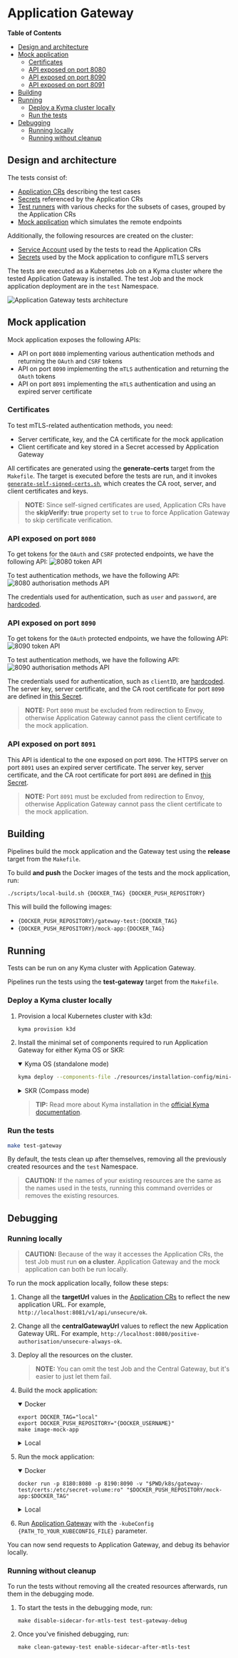 # Application Gateway

**Table of Contents**

- [Design and architecture](#design-and-architecture)
- [Mock application](#mock-application)
  - [Certificates](#certificates)
  - [API exposed on port 8080](#api-exposed-on-port-8080)
  - [API exposed on port 8090](#api-exposed-on-port-8090)
  - [API exposed on port 8091](#api-exposed-on-port-8091)
- [Building](#building)
- [Running](#running)
  - [Deploy a Kyma cluster locally](#deploy-a-kyma-cluster-locally)
  - [Run the tests](#run-the-tests)
- [Debugging](#debugging)
  - [Running locally](#running-locally)
  - [Running without cleanup](#running-without-cleanup)
      
## Design and architecture

The tests consist of:
- [Application CRs](../resources/charts/gateway-test/templates/applications/) describing the test cases
- [Secrets](../resources/charts/gateway-test/templates/applications/credentials) referenced by the Application CRs
- [Test runners](../test/application-gateway/) with various checks for the subsets of cases, grouped by the Application CRs
- [Mock application](../tools/external-api-mock-app/) which simulates the remote endpoints

Additionally, the following resources are created on the cluster:
- [Service Account](../resources/charts/gateway-test/templates/service-account.yml) used by the tests to read the Application CRs
- [Secrets](../resources/charts/gateway-test/templates/target-api-mock/credentials) used by the Mock application to configure mTLS servers

The tests are executed as a Kubernetes Job on a Kyma cluster where the tested Application Gateway is installed.
The test Job and the mock application deployment are in the `test` Namespace.

![Application Gateway tests architecture](assets/app-gateway-tests-architecture.svg)

## Mock application

Mock application exposes the following APIs:
- API on port `8080` implementing various authentication methods and returning the `OAuth` and `CSRF` tokens
- API on port `8090` implementing the `mTLS` authentication and returning the `OAuth` tokens
- API on port `8091` implementing the `mTLS` authentication and using an expired server certificate

### Certificates

To test mTLS-related authentication methods, you need:
- Server certificate, key, and the CA certificate for the mock application
- Client certificate and key stored in a Secret accessed by Application Gateway

All certificates are generated using the **generate-certs** target from the `Makefile`.
The target is executed before the tests are run, and it invokes [`generate-self-signed-certs.sh`](../scripts/generate-self-signed-certs.sh), which creates the CA root, server, and client certificates and keys.

> **NOTE:** Since self-signed certificates are used, Application CRs have the **skipVerify: true** property set to `true` to force Application Gateway to skip certificate verification.

### API exposed on port `8080`

To get tokens for the `OAuth` and `CSRF` protected endpoints, we have the following API:
![8080 token API](assets/api-tokens.png)

To test authentication methods, we have the following API:
![8080 authorisation methods API](assets/api-auth-methods.png)

The credentials used for authentication, such as `user` and `password`, are [hardcoded](../tools/external-api-mock-app/config.go).

### API exposed on port `8090`

To get tokens for the `OAuth` protected endpoints, we have the following API:
![8090 token API](assets/api-tokens-mtls.png)

To test authentication methods, we have the following API:
![8090 authorisation methods API](assets/api-auth-methods-mtls.png)

The credentials used for authentication, such as `clientID`, are [hardcoded](../tools/external-api-mock-app/config.go).
The server key, server certificate, and the CA root certificate for port `8090` are defined in [this Secret](../resources/charts/gateway-test/templates/target-api-mock/credentials/mtls-cert-secret.yml).

> **NOTE:** Port `8090` must be excluded from redirection to Envoy, otherwise Application Gateway cannot pass the client certificate to the mock application.

### API exposed on port `8091`

This API is identical to the one exposed on port `8090`.
The HTTPS server on port `8091` uses an expired server certificate.
The server key, server certificate, and the CA root certificate for port `8091` are defined in [this Secret](../resources/charts/gateway-test/templates/target-api-mock/credentials/expired-mtls-cert-secret.yaml).

> **NOTE:** Port `8091` must be excluded from redirection to Envoy, otherwise Application Gateway cannot pass the client certificate to the mock application.

## Building

Pipelines build the mock application and the Gateway test using the **release** target from the `Makefile`.

To build **and push** the Docker images of the tests and the mock application, run:

``` sh
./scripts/local-build.sh {DOCKER_TAG} {DOCKER_PUSH_REPOSITORY}
```

This will build the following images:
- `{DOCKER_PUSH_REPOSITORY}/gateway-test:{DOCKER_TAG}`
- `{DOCKER_PUSH_REPOSITORY}/mock-app:{DOCKER_TAG}`

## Running

Tests can be run on any Kyma cluster with Application Gateway.

Pipelines run the tests using the **test-gateway** target from the `Makefile`.

### Deploy a Kyma cluster locally

1. Provision a local Kubernetes cluster with k3d:
   ```sh
   kyma provision k3d
   ```

2. Install the minimal set of components required to run Application Gateway for either Kyma OS or SKR:

    <div tabs name="Kyma flavor" group="minimal-kyma-installation">
    <details open>
    <summary label="OS">
    Kyma OS (standalone mode)
    </summary>

    ```sh
    kyma deploy --components-file ./resources/installation-config/mini-kyma-os.yaml
    ```

    </details>
    <details>
    <summary label="SKR">
    SKR (Compass mode)
    </summary>

    ```bash
    kyma deploy --components-file ./resources/installation-config/mini-kyma-skr.yaml 
    ```

    </details>
    </div>

   >**TIP:** Read more about Kyma installation in the [official Kyma documentation](https://kyma-project.io/docs/kyma/latest/02-get-started/01-quick-install/#install-kyma).

### Run the tests

``` sh
make test-gateway
```

By default, the tests clean up after themselves, removing all the previously created resources and the `test` Namespace.

> **CAUTION:** If the names of your existing resources are the same as the names used in the tests, running this command overrides or removes the existing resources.

## Debugging

### Running locally

> **CAUTION:** Because of the way it accesses the Application CRs, the test Job must run **on a cluster**.
> Application Gateway and the mock application can both be run locally.

To run the mock application locally, follow these steps:

1. Change all the **targetUrl** values in the [Application CRs](../resources/charts/gateway-test/templates/applications/) to reflect the new application URL. For example, `http://localhost:8081/v1/api/unsecure/ok`.
2. Change all the **centralGatewayUrl** values to reflect the new Application Gateway URL. For example, `http://localhost:8080/positive-authorisation/unsecure-always-ok`.
3. Deploy all the resources on the cluster.
   > **NOTE:** You can omit the test Job and the Central Gateway, but it's easier to just let them fail.
4. Build the mock application:

   <div tabs name="Mock App Build Flavor" group="mock-app-flavor">
   <details open>
   <summary label="dockerized">
   Docker
   </summary>

   ```shell
   export DOCKER_TAG="local"
   export DOCKER_PUSH_REPOSITORY="{DOCKER_USERNAME}"
   make image-mock-app
   ```

   </details>
   <details>
   <summary label="local">
   Local
   </summary>

   Change the hardcoded application port in [`config.go`](../tools/external-api-mock-app/config.go), and run:
   ```shell
   go build ./tools/external-api-mock-app/
   ```
   </details>
   </div>
5. Run the mock application:

   <div tabs name="Mock App Run Flavor" group="mock-app-flavor">
   <details open>
   <summary label="dockerized">
   Docker
   </summary>

   ```shell
   docker run -p 8180:8080 -p 8190:8090 -v "$PWD/k8s/gateway-test/certs:/etc/secret-volume:ro" "$DOCKER_PUSH_REPOSITORY/mock-app:$DOCKER_TAG"
   ```

   </details>
   <details>
   <summary label="local">
   Local
   </summary>

   ```shell
   ./external-api-mock-app
   ```
   > **CAUTION:** For the certificates to work, you must copy them from `./k8s/gateway-test/certs` to `/etc/secret-volume`.

   </details>
   </div>
6. Run [Application Gateway](https://github.com/kyma-project/kyma/tree/main/components/central-application-gateway) with the `-kubeConfig {PATH_TO_YOUR_KUBECONFIG_FILE}` parameter.

You can now send requests to Application Gateway, and debug its behavior locally.

### Running without cleanup

To run the tests without removing all the created resources afterwards, run them in the debugging mode.

1. To start the tests in the debugging mode, run:

   ``` shell
   make disable-sidecar-for-mtls-test test-gateway-debug
   ```

2. Once you've finished debugging, run:

   ``` shell
   make clean-gateway-test enable-sidecar-after-mtls-test
   ```

